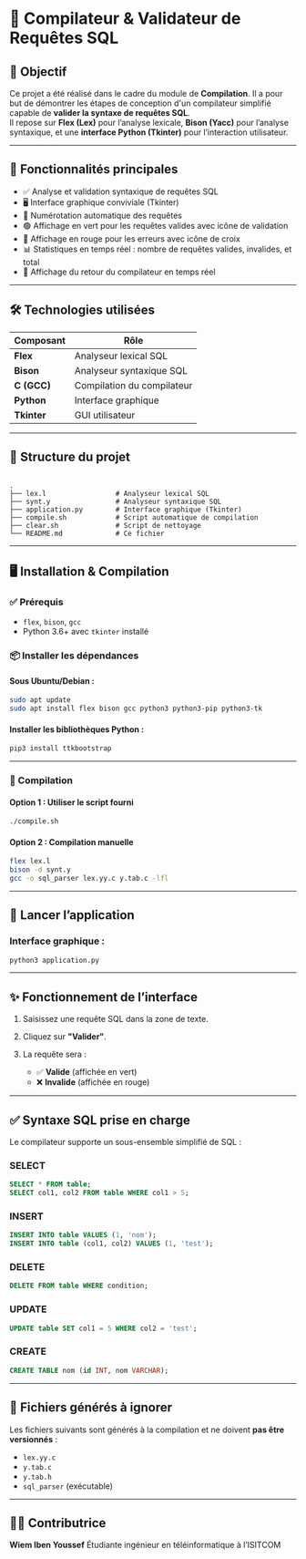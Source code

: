 # 📘 Compilateur & Validateur de Requêtes SQL

## 🎯 Objectif

Ce projet a été réalisé dans le cadre du module de **Compilation**. Il a pour but de démontrer les étapes de conception d'un compilateur simplifié capable de **valider la syntaxe de requêtes SQL**.  
Il repose sur **Flex (Lex)** pour l’analyse lexicale, **Bison (Yacc)** pour l’analyse syntaxique, et une **interface Python (Tkinter)** pour l’interaction utilisateur.

---

## 🧠 Fonctionnalités principales

- ✅ Analyse et validation syntaxique de requêtes SQL
- 🖥️ Interface graphique conviviale (Tkinter)
- 🔢 Numérotation automatique des requêtes
- 🟢 Affichage en vert pour les requêtes valides avec icône de validation
- 🔴 Affichage en rouge pour les erreurs avec icône de croix
- 📊 Statistiques en temps réel : nombre de requêtes valides, invalides, et total
- 📄 Affichage du retour du compilateur en temps réel

---

## 🛠️ Technologies utilisées

| Composant       | Rôle                         |
|------------------|------------------------------|
| **Flex**         | Analyseur lexical SQL        |
| **Bison**        | Analyseur syntaxique SQL     |
| **C (GCC)**      | Compilation du compilateur   |
| **Python**       | Interface graphique          |
| **Tkinter**      | GUI utilisateur              |

---

## 📁 Structure du projet

```

.
├── lex.l                 # Analyseur lexical SQL
├── synt.y                # Analyseur syntaxique SQL
├── application.py        # Interface graphique (Tkinter)
├── compile.sh            # Script automatique de compilation
├── clear.sh              # Script de nettoyage
└── README.md             # Ce fichier

````

---

## 🖥️ Installation & Compilation

### ✅ Prérequis

- `flex`, `bison`, `gcc`
- Python 3.6+ avec `tkinter` installé

### 📦 Installer les dépendances

#### Sous Ubuntu/Debian :
```bash
sudo apt update
sudo apt install flex bison gcc python3 python3-pip python3-tk
````

#### Installer les bibliothèques Python :

```bash
pip3 install ttkbootstrap
```

---

### 🔧 Compilation

#### Option 1 : Utiliser le script fourni

```bash
./compile.sh
```

#### Option 2 : Compilation manuelle

```bash
flex lex.l
bison -d synt.y
gcc -o sql_parser lex.yy.c y.tab.c -lfl
```

---

## 🚀 Lancer l’application

### Interface graphique :

```bash
python3 application.py
```

---

## ✨ Fonctionnement de l’interface

1. Saisissez une requête SQL dans la zone de texte.
2. Cliquez sur **"Valider"**.
3. La requête sera :

   * ✅ **Valide** (affichée en vert)
   * ❌ **Invalide** (affichée en rouge)


---

## ✅ Syntaxe SQL prise en charge

Le compilateur supporte un sous-ensemble simplifié de SQL :

### SELECT

```sql
SELECT * FROM table;
SELECT col1, col2 FROM table WHERE col1 > 5;
```

### INSERT

```sql
INSERT INTO table VALUES (1, 'nom');
INSERT INTO table (col1, col2) VALUES (1, 'test');
```

### DELETE

```sql
DELETE FROM table WHERE condition;
```

### UPDATE

```sql
UPDATE table SET col1 = 5 WHERE col2 = 'test';
```

### CREATE

```sql
CREATE TABLE nom (id INT, nom VARCHAR);
```

---

## 📂 Fichiers générés à ignorer

Les fichiers suivants sont générés à la compilation et ne doivent **pas être versionnés** :

* `lex.yy.c`
* `y.tab.c`
* `y.tab.h`
* `sql_parser` (exécutable)

---

## 👨‍💻 Contributrice

**Wiem Iben Youssef**
Étudiante ingénieur en téléinformatique à l’ISITCOM

